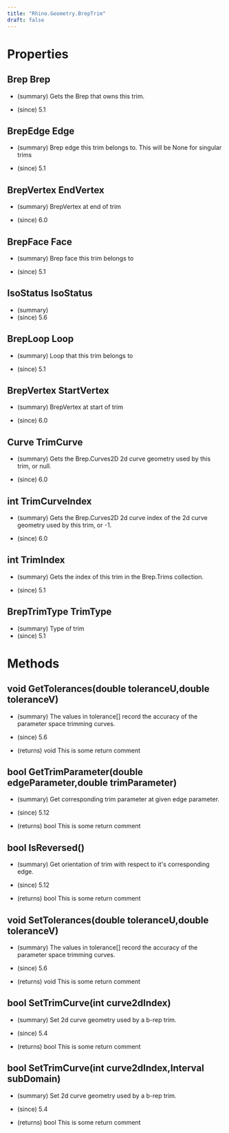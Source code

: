 ```yaml
---
title: "Rhino.Geometry.BrepTrim"
draft: false
---
```


# Properties
## Brep Brep
- (summary) 
     Gets the Brep that owns this trim.
     
- (since) 5.1
## BrepEdge Edge
- (summary) 
     Brep edge this trim belongs to. This will be None for singular trims
     
- (since) 5.1
## BrepVertex EndVertex
- (summary) 
     BrepVertex at end of trim
     
- (since) 6.0
## BrepFace Face
- (summary) 
     Brep face this trim belongs to
     
- (since) 5.1
## IsoStatus IsoStatus
- (summary) 
- (since) 5.6
## BrepLoop Loop
- (summary) 
     Loop that this trim belongs to
     
- (since) 5.1
## BrepVertex StartVertex
- (summary) 
     BrepVertex at start of trim
     
- (since) 6.0
## Curve TrimCurve
- (summary) 
     Gets the Brep.Curves2D 2d curve geometry used by this trim, or null.
     
- (since) 6.0
## int TrimCurveIndex
- (summary) 
     Gets the Brep.Curves2D 2d curve index of the 2d curve geometry used by this trim, or -1.
     
- (since) 6.0
## int TrimIndex
- (summary) 
     Gets the index of this trim in the Brep.Trims collection.
     
- (since) 5.1
## BrepTrimType TrimType
- (summary) Type of trim
- (since) 5.1
# Methods
## void GetTolerances(double toleranceU,double toleranceV)
- (summary) 
     The values in tolerance[] record the accuracy of the parameter space
     trimming curves.
     
- (since) 5.6
- (returns) void This is some return comment
## bool GetTrimParameter(double edgeParameter,double trimParameter)
- (summary) 
     Get corresponding trim parameter at given edge parameter.
     
- (since) 5.12
- (returns) bool This is some return comment
## bool IsReversed()
- (summary) 
     Get orientation of trim with respect to it's corresponding edge.
     
- (since) 5.12
- (returns) bool This is some return comment
## void SetTolerances(double toleranceU,double toleranceV)
- (summary) 
     The values in tolerance[] record the accuracy of the parameter space
     trimming curves.
     
- (since) 5.6
- (returns) void This is some return comment
## bool SetTrimCurve(int curve2dIndex)
- (summary) 
     Set 2d curve geometry used by a b-rep trim.
     
- (since) 5.4
- (returns) bool This is some return comment
## bool SetTrimCurve(int curve2dIndex,Interval subDomain)
- (summary) 
     Set 2d curve geometry used by a b-rep trim.
     
- (since) 5.4
- (returns) bool This is some return comment
